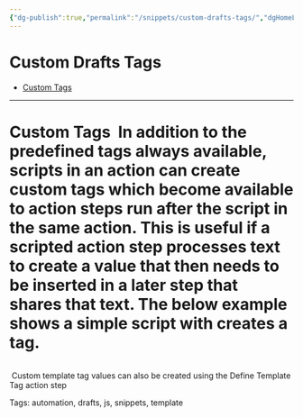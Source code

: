 ```yaml
---
{"dg-publish":true,"permalink":"/snippets/custom-drafts-tags/","dgHomeLink":true,"dgPassFrontmatter":false}
---
```


# Custom Drafts Tags

- [Custom Tags](https://docs.getdrafts.com/docs/actions/templates/drafts-templates#custom-tags)

---
# Custom Tags  In addition to the predefined tags always available, scripts in an action can create custom tags which become available to action steps run after the script in the same action. This is useful if a scripted action step processes text to create a value that then needs to be inserted in a later step that shares that text. The below example shows a simple script with creates a tag.

```js let s = "My String Value"; draft.setTemplateTag("mytag", s); // after running this script, templates later // in the action will have available a [[mytag|mytag]] tag.
```
 Custom template tag values can also be created using the Define Template Tag action step


Tags:
  automation, drafts, js, snippets, template